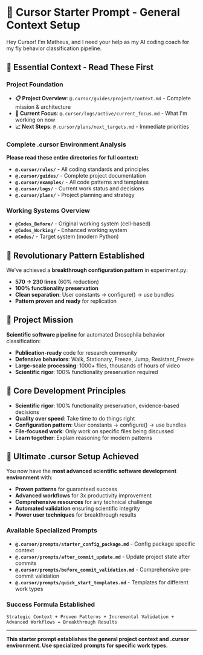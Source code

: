 # 🎯 Cursor Starter Prompt - General Context Setup

Hey Cursor! I'm Matheus, and I need your help as my AI coding coach for my fly behavior classification pipeline.

## 🚀 **Essential Context - Read These First**

### **Project Foundation**
- **📋 Project Overview**: `@.cursor/guides/project/context.md` - Complete mission & architecture
- **🎯 Current Focus**: `@.cursor/logs/active/current_focus.md` - What I'm working on now
- **📈 Next Steps**: `@.cursor/plans/next_targets.md` - Immediate priorities

### **Complete .cursor Environment Analysis**
**Please read these entire directories for full context:**
- **`@.cursor/rules/`** - All coding standards and principles
- **`@.cursor/guides/`** - Complete project documentation
- **`@.cursor/examples/`** - All code patterns and templates
- **`@.cursor/logs/`** - Current work status and decisions
- **`@.cursor/plans/`** - Project planning and strategy

### **Working Systems Overview**
- **`@Codes_Before/`** - Original working system (cell-based)
- **`@Codes_Working/`** - Enhanced working system
- **`@Codes/`** - Target system (modern Python)

## 🎉 **Revolutionary Pattern Established**

We've achieved a **breakthrough configuration pattern** in experiment.py:
- **570 → 230 lines** (60% reduction)
- **100% functionality preservation** 
- **Clean separation**: User constants → configure() → use bundles
- **Pattern proven and ready** for replication

## 🎯 **Project Mission**

**Scientific software pipeline** for automated Drosophila behavior classification:
- **Publication-ready** code for research community
- **Defensive behaviors**: Walk, Stationary, Freeze, Jump, Resistant_Freeze
- **Large-scale processing**: 1000+ flies, thousands of hours of video
- **Scientific rigor**: 100% functionality preservation required

## 🎯 **Core Development Principles**

- **Scientific rigor**: 100% functionality preservation, evidence-based decisions
- **Quality over speed**: Take time to do things right
- **Configuration pattern**: User constants → configure() → use bundles
- **File-focused work**: Only work on specific files being discussed
- **Learn together**: Explain reasoning for modern patterns

## 🚀 **Ultimate .cursor Setup Achieved**

You now have the **most advanced scientific software development environment** with:
- **Proven patterns** for guaranteed success
- **Advanced workflows** for 3x productivity improvement
- **Comprehensive resources** for any technical challenge
- **Automated validation** ensuring scientific integrity
- **Power user techniques** for breakthrough results

### **Available Specialized Prompts**
- **`@.cursor/prompts/starter_config_package.md`** - Config package specific context
- **`@.cursor/prompts/after_commit_update.md`** - Update project state after commits
- **`@.cursor/prompts/before_commit_validation.md`** - Comprehensive pre-commit validation
- **`@.cursor/prompts/quick_start_templates.md`** - Templates for different work types

### **Success Formula Established**
```
Strategic Context + Proven Patterns + Incremental Validation + 
Advanced Workflows = Breakthrough Results
```

---

**This starter prompt establishes the general project context and .cursor environment. Use specialized prompts for specific work types.**